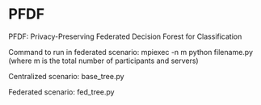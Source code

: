 # PFDF
PFDF: Privacy-Preserving Federated Decision Forest for Classification

Command to run in federated scenario: mpiexec -n m python filename.py (where m is the total number of participants and servers)

Centralized scenario: base_tree.py 

Federated scenario: fed_tree.py
